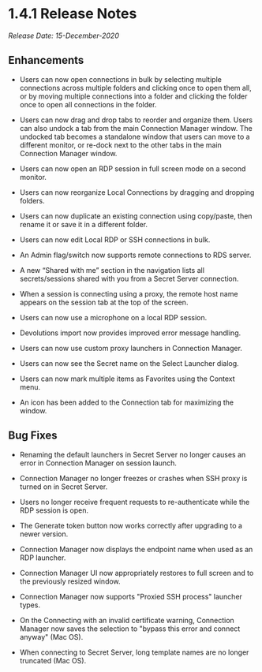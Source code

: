 [title]: # (1.4.1 Release)
[tags]: # (release notes)
[priority]: # (890)
# 1.4.1 Release Notes

*Release Date: 15-December-2020*

## Enhancements

* Users can now open connections in bulk by selecting multiple connections across multiple folders and clicking once to open them all, or by moving multiple connections into a folder and clicking the folder once to open all connections in the folder.

* Users can now drag and drop tabs to reorder and organize them. Users can also undock a tab from the main Connection Manager window. The undocked tab becomes a standalone window that users can move to a different monitor, or re-dock next to the other tabs in the main Connection Manager window.

* Users can now open an RDP session in full screen mode on a second monitor.

* Users can now reorganize Local Connections by dragging and dropping folders.

* Users can now duplicate an existing connection using copy/paste, then rename it or save it in a different folder.

* Users can now edit Local RDP or SSH connections in bulk.

* An Admin flag/switch now supports remote connections to RDS server.

* A new “Shared with me” section in the navigation lists all secrets/sessions shared with you from a Secret Server connection.

* When a session is connecting using a proxy, the remote host name appears on the session tab at the top of the screen.

* Users can now use a microphone on a local RDP session.

* Devolutions import now provides improved error message handling.

* Users can now use custom proxy launchers in Connection Manager.

* Users can now see the Secret name on the Select Launcher dialog.

* Users can now mark multiple items as Favorites using the Context menu.

* An icon has been added to the Connection tab for maximizing the window.


## Bug Fixes

* Renaming the default launchers in Secret Server no longer causes an error in Connection Manager on session launch.

* Connection Manager no longer freezes or crashes when SSH proxy is turned on in Secret Server.

* Users no longer receive frequent requests to re-authenticate while the RDP session is open.

* The Generate token button now works correctly after upgrading to a newer version.

* Connection Manager now displays the endpoint name when used as an RDP launcher.

* Connection Manager UI now appropriately restores to full screen and to the previously resized window.

* Connection Manager now supports "Proxied SSH process" launcher types.

* On the Connecting with an invalid certificate warning, Connection Manager now saves the selection to "bypass this error and connect anyway" (Mac OS).

* When connecting to Secret Server, long template names are no longer truncated (Mac OS).
